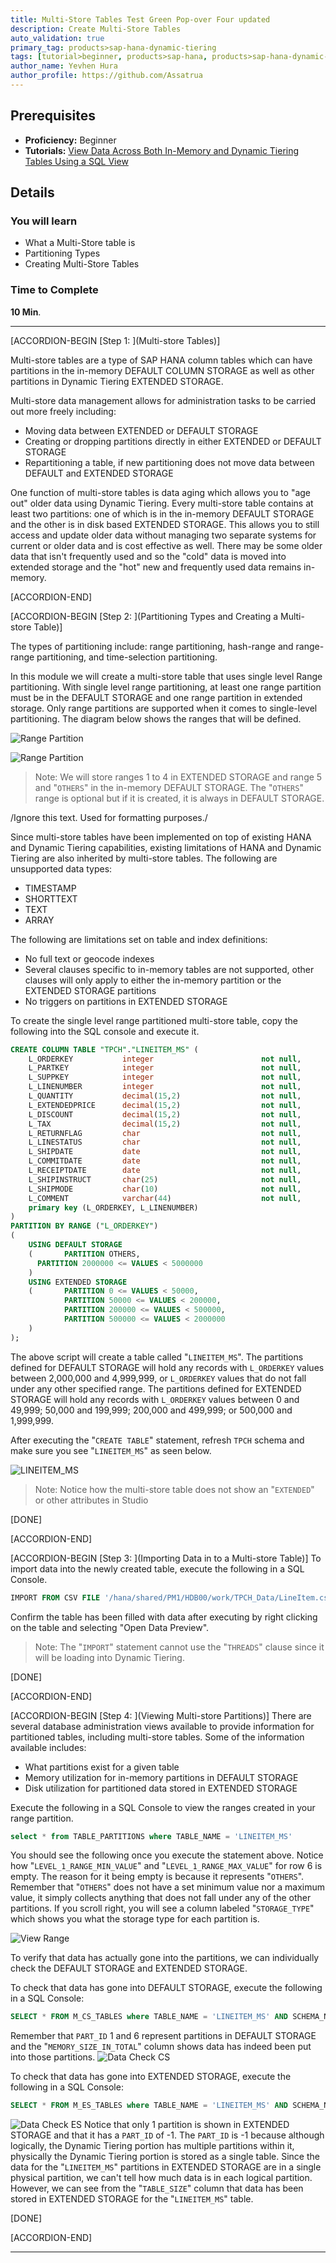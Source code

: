 ```yaml
---
title: Multi-Store Tables Test Green Pop-over Four updated
description: Create Multi-Store Tables
auto_validation: true
primary_tag: products>sap-hana-dynamic-tiering
tags: [tutorial>beginner, products>sap-hana, products>sap-hana-dynamic-tiering, products>sap-hana-studio, topic>big-data, topic>sql ]
author_name: Yevhen Hura
author_profile: https://github.com/Assatrua
---
```

## Prerequisites
 - **Proficiency:** Beginner
  - **Tutorials:** [View Data Across Both In-Memory and Dynamic Tiering Tables Using a SQL View](https://developers.sap.com/tutorials/dt-create-schema-load-data-part7.html)

## Details
### You will learn
 - What a Multi-Store table is
 - Partitioning Types
 - Creating Multi-Store Tables

### Time to Complete
**10 Min**.

---

[ACCORDION-BEGIN [Step 1: ](Multi-store Tables)]

Multi-store tables are a type of SAP HANA column tables which can have partitions in the in-memory DEFAULT COLUMN STORAGE as well as other partitions in Dynamic Tiering EXTENDED STORAGE.

Multi-store data management allows for administration tasks to be carried out more freely including:

  - Moving data between EXTENDED or DEFAULT STORAGE
  - Creating or dropping partitions directly in either EXTENDED or DEFAULT STORAGE
  - Repartitioning a table, if new partitioning does not move data between DEFAULT and EXTENDED STORAGE

One function of multi-store tables is data aging which allows you to "age out" older data using Dynamic Tiering. Every multi-store table contains at least two partitions: one of which is in the in-memory DEFAULT STORAGE and the other is in disk based EXTENDED STORAGE. This allows you to still access and update older data without managing two separate systems for current or older data and is cost effective as well. There may be some older data that isn't frequently used and so the "cold" data is moved into extended storage and the "hot" new and frequently used data remains in-memory.


[ACCORDION-END]

[ACCORDION-BEGIN [Step 2: ](Partitioning Types and Creating a Multi-store Table)]

The types of partitioning include: range partitioning, hash-range and range-range partitioning, and time-selection partitioning.

In this module we will create a multi-store table that uses single level Range partitioning. With single level range partitioning, at least one range partition must be in the DEFAULT STORAGE and one range partition in extended storage. Only range partitions are supported when it comes to single-level partitioning. The diagram below shows the ranges that will be defined.

![Range Partition](MultistoreRange1.png)

![Range Partition](MultistoreRange2.png)

> Note: We will store ranges 1 to 4 in EXTENDED STORAGE and range 5 and "`OTHERS`" in the in-memory DEFAULT STORAGE. The "`OTHERS`" range is optional but if it is created, it is always in DEFAULT STORAGE.

/Ignore this text. Used for formatting purposes./

Since multi-store tables have been implemented on top of existing HANA and Dynamic Tiering capabilities, existing limitations of HANA and Dynamic Tiering are also inherited by multi-store tables. The following are unsupported data types:

  - TIMESTAMP
  - SHORTTEXT
  - TEXT
  - ARRAY

The following are limitations set on table and index definitions:

  - No full text or geocode indexes
  - Several clauses specific to in-memory tables are not supported, other clauses will only apply to either the in-memory partition or the EXTENDED STORAGE partitions
  - No triggers on partitions in EXTENDED STORAGE

To create the single level range partitioned multi-store table, copy the following into the SQL console and execute it.

``` sql
CREATE COLUMN TABLE "TPCH"."LINEITEM_MS" (
    L_ORDERKEY           integer                        not null,
    L_PARTKEY            integer                        not null,
    L_SUPPKEY            integer                        not null,
    L_LINENUMBER         integer                        not null,
    L_QUANTITY           decimal(15,2)                  not null,
    L_EXTENDEDPRICE      decimal(15,2)                  not null,
    L_DISCOUNT           decimal(15,2)                  not null,
    L_TAX                decimal(15,2)                  not null,
    L_RETURNFLAG         char                           not null,
    L_LINESTATUS         char                           not null,
    L_SHIPDATE           date                           not null,
    L_COMMITDATE         date                           not null,
    L_RECEIPTDATE        date                           not null,
    L_SHIPINSTRUCT       char(25)                       not null,
    L_SHIPMODE           char(10)                       not null,
    L_COMMENT            varchar(44)                    not null,
    primary key (L_ORDERKEY, L_LINENUMBER)
)
PARTITION BY RANGE ("L_ORDERKEY")
(
	USING DEFAULT STORAGE
	(		PARTITION OTHERS,
      PARTITION 2000000 <= VALUES < 5000000
	)
	USING EXTENDED STORAGE
	(		PARTITION 0 <= VALUES < 50000,
			PARTITION 50000 <= VALUES < 200000,
			PARTITION 200000 <= VALUES < 500000,
			PARTITION 500000 <= VALUES < 2000000
	)
);
```
  The above script will create a table called "`LINEITEM_MS`". The partitions defined for DEFAULT STORAGE will hold any records with `L_ORDERKEY` values between 2,000,000 and 4,999,999, or `L_ORDERKEY` values that do not fall under any other specified range. The partitions defined for EXTENDED STORAGE will hold any records with `L_ORDERKEY` values between 0 and 49,999; 50,000 and 199,999; 200,000 and 499,999;  or 500,000 and 1,999,999.

  After executing the "`CREATE TABLE`" statement, refresh `TPCH` schema and make sure you see "`LINEITEM_MS`" as seen below.

![LINEITEM_MS](LINEITEM_MS.png)
>Note: Notice how the multi-store table does not show an "`EXTENDED`" or other attributes in Studio

[DONE]

[ACCORDION-END]

[ACCORDION-BEGIN [Step 3: ](Importing Data in to a Multi-store Table)]
To import data into the newly created table, execute the following in a SQL Console.

``` sql
IMPORT FROM CSV FILE '/hana/shared/PM1/HDB00/work/TPCH_Data/LineItem.csv' INTO "TPCH"."LINEITEM_MS";
```

Confirm the table has been filled with data after executing by right clicking on the table and selecting "Open Data Preview".
>Note: The "`IMPORT`" statement cannot use the "`THREADS`" clause since it will be loading into Dynamic Tiering.

[DONE]

[ACCORDION-END]

[ACCORDION-BEGIN [Step 4: ](Viewing Multi-store Partitions)]
There are several database administration views available to provide information for partitioned tables, including multi-store tables. Some of the information available includes:

- What partitions exist for a given table
- Memory utilization for in-memory partitions in DEFAULT STORAGE
- Disk utilization for partitioned data stored in EXTENDED STORAGE

Execute the following in a SQL Console to view the ranges created in your range partition.
``` sql
select * from TABLE_PARTITIONS where TABLE_NAME = 'LINEITEM_MS'
```

You should see the following once you execute the statement above. Notice how "`LEVEL_1_RANGE_MIN_VALUE`" and  "`LEVEL_1_RANGE_MAX_VALUE`" for row 6 is empty. The reason for it being empty is because it represents "`OTHERS`". Remember that "`OTHERS`" does not have a set minimum value nor a maximum value, it simply collects anything that does not fall under any of the other partitions. If you scroll right, you will see a column labeled "`STORAGE_TYPE`" which shows you what the storage type for each partition is.

![View Range](ViewRange.png)

To verify that data has actually gone into the partitions, we can individually check the DEFAULT STORAGE and EXTENDED STORAGE.

To check that data has gone into DEFAULT STORAGE, execute the following in a SQL Console:
``` sql
SELECT * FROM M_CS_TABLES where TABLE_NAME = 'LINEITEM_MS' AND SCHEMA_NAME = 'TPCH'
```
Remember that `PART_ID` 1 and 6 represent partitions in DEFAULT STORAGE and the "`MEMORY_SIZE_IN_TOTAL`" column shows data has indeed been put into those partitions.
![Data Check CS](DataCheckCS.png)

To check that data has gone into EXTENDED STORAGE, execute the following in a SQL Console:
``` sql
SELECT * FROM M_ES_TABLES where TABLE_NAME = 'LINEITEM_MS' AND SCHEMA_NAME = 'TPCH'
```

![Data Check ES](DataCheckES.png)
Notice that only 1 partition is shown in EXTENDED STORAGE and that it has a `PART_ID` of -1. The `PART_ID` is -1 because although logically, the Dynamic Tiering portion has multiple partitions within it, physically the Dynamic Tiering portion is stored as a single table. Since the data for the "`LINEITEM_MS`" partitions in EXTENDED STORAGE are in a single physical partition, we can't tell how much data is in each logical partition. However, we can see from the "`TABLE_SIZE`" column that data has been stored in EXTENDED STORAGE for the "`LINEITEM_MS`" table.

[DONE]

[ACCORDION-END]

---
